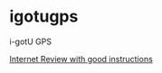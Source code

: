 igotugps
========

i-gotU GPS

[Internet Review with good instructions](http://the-gadgeteer.com/2009/03/19/i-gotu-usb-gps-travel-logger-gt-120-review/)
